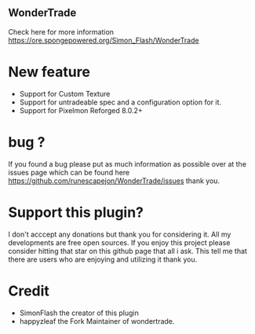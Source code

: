 ## WonderTrade 
 Check here for more information https://ore.spongepowered.org/Simon_Flash/WonderTrade

# New feature
- Support for Custom Texture
- Support for untradeable spec and a configuration option for it.
- Support for Pixelmon Reforged 8.0.2+
 # bug ?
If you found a bug please put as much information as possible over at the issues page which can be found here 
https://github.com/runescapejon/WonderTrade/issues thank you.

# Support this plugin?
I don't acccept any donations but thank you for considering it. All my developments are free open sources. If you enjoy this project please consider hitting that star on this github page that all i ask. This tell me that there are users who are enjoying and utilizing it thank you.

# Credit
- SimonFlash the creator of this plugin
- happyzleaf the Fork Maintainer of wondertrade.
